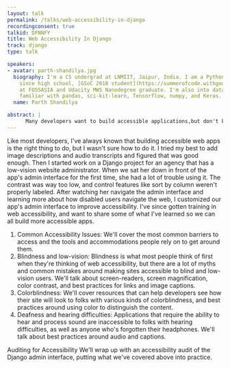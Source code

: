 ```yaml
---
layout: talk
permalink: /talks/web-accessibility-in-django
recordingconsent: true
talkid: DFNNFY
title: Web Accessibility In Django
track: django
type: talk

speakers:
- avatar: parth-shandilya.jpg
  biography: I'm a CS undergrad at LNMIIT, Jaipur, India. I am a Python programmer
    since high school, [GSoC 2018 student](https://summerofcode.withgoogle.com/archive/2018/projects/6691437513015296/)
    at FOSSASIA and Udacity MWS Nanodegree graduate. I'm also into data science and
    familiar with pandas, sci-kit-learn, Tensorflow, numpy, and Keras.
  name: Parth Shandilya

abstract: | 
      Many developers want to build accessible applications,but don't know where to start. This talk will cover common accessibility issues and how to address them. The audience will learn about how disabled users interact with web apps, how to build more accessible sites and W3C accessibility guidelines.
---
```


Like most developers, I've always known that building accessible web apps is the right thing to do, but I wasn't sure how to do it. I tried my best to add image descriptions and audio transcripts and figured that was good enough. Then I started work on a Django project for an agency that has a low-vision website administrator. When we sat her down in front of the app's admin interface for the first time, she had a lot of trouble using it. The contrast was way too low, and control features like sort by column weren't properly labeled. After watching her navigate the admin interface and learning more about how disabled users navigate the web, I customized our app's admin interface to improve accessibility. I've since gotten training in web accessibility, and want to share some of what I've learned so we can all build more accessible apps.
1. Common Accessibility Issues: We'll cover the most common barriers to access and the tools and accommodations people rely on to get around them.
2. Blindness and low-vision: Blindness is what most people think of first when they're thinking of web accessibility, but there are a lot of myths and common mistakes around making sites accessible to blind and low-vision users. We'll talk about screen-readers, screen magnification, color contrast, and best practices for links and image captions.
3. Colorblindness: We'll cover resources that can help developers see how their site will look to folks with various kinds of colorblindness, and best practices around using color to distinguish the content.
4. Deafness and hearing difficulties: Applications that require the ability to hear and process sound are inaccessible to folks with hearing difficulties, as well as anyone who's forgotten their headphones. We'll talk about best practices around audio and captions.

Auditing for Accessibility
We'll wrap up with an accessibility audit of the Django admin interface, putting what we've covered above into practice.
